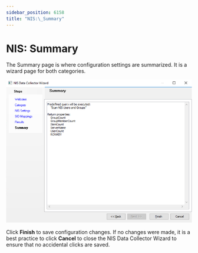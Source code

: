 ```yaml
---
sidebar_position: 6158
title: "NIS:\_Summary"
---
```


# NIS: Summary

The Summary page is where configuration settings are summarized. It is a wizard page for both categories.

![NIS Data Collector Wizard Summary page](../../../../../../../static/images/AccessAnalyzer_12.0/Content/Resources/Images/EnterpriseAuditor/Admin/DataCollector/NIS/Summary.png "NIS Data Collector Wizard Summary page")

Click **Finish** to save configuration changes. If no changes were made, it is a best practice to click **Cancel** to close the NIS Data Collector Wizard to ensure that no accidental clicks are saved.